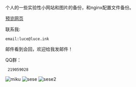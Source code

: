 个人的一些实验性小网站和图片的备份，和nginx配置文件备份。

<a href="https://luce-art.github.io/legacy_web/">预览网页</a>


联系我:
 
    email:luce@luce.ink
   邮件看到会回，欢迎给我发邮件！

 QQ群：

     219059028
     
<img src="https://www.loliapi.com/acg/pc/" alt="miku">
<img src="https://moe.jitsu.top/img/?sort=r18" alt="sese">
<img src="https://image.anosu.top/pixiv/direct/?r18" alt="sese2">


























